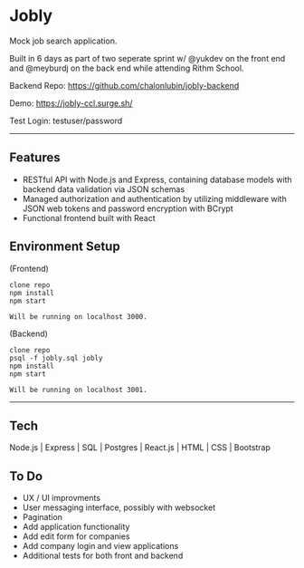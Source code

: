 # Jobly

Mock job search application. 

Built in 6 days as part of two seperate sprint w/ @yukdev on the front end and @meyburdj on the back end while attending Rithm School.

Backend Repo: https://github.com/chalonlubin/jobly-backend

Demo: https://jobly-ccl.surge.sh/

Test Login: testuser/password

---

## Features
- RESTful API with Node.js and Express, containing database models with backend data validation via JSON schemas
- Managed authorization and authentication by utilizing middleware with JSON web tokens and password encryption with BCrypt
- Functional frontend built with React


## Environment Setup
(Frontend)
```
clone repo
npm install
npm start

Will be running on localhost 3000.
```

(Backend)
```
clone repo
psql -f jobly.sql jobly
npm install
npm start

Will be running on localhost 3001.
```
---

## Tech

Node.js | Express | SQL | Postgres | React.js | HTML | CSS | Bootstrap


## To Do
- UX / UI improvments
- User messaging interface, possibly with websocket
- Pagination
- Add application functionality
- Add edit form for companies
- Add company login and view applications
- Additional tests for both front and backend






